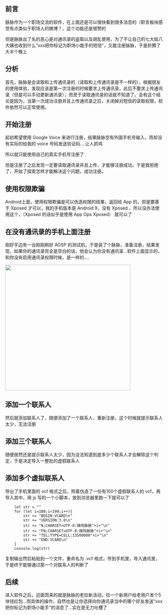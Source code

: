 ## 前言

脉脉作为一个职场交流的软件，在上面还是可以很快看到很多消息的（职言板块感觉有点类似于职场人的微博？，这个功能还是很赞的

但是脉脉出了名的恶心是对通讯录的盗取以及胡乱使用，为了不让自己的七大姑八大姨也收到什么“xxx把你标记为职场小能手的短信”，又能注册脉脉，于是折腾了大半个晚上

## 分析
首先，脉脉是会读取和上传通讯录的（读取和上传通讯录是不一样的），根据朋友的使用体验，发现应该是第一次注册的时候要求上传通讯录，此后不要求上传通讯录（但是可以手动更新通讯录），而至于读取通讯录的话就不知道了。会有这个结论是因为，当第一次成功注册并且上传通讯录之后，关闭掉对短信的读取权限，软件依然可以正常使用。

## 开始注册

起初希望使用 Google Voice 来进行注册，结果脉脉空有外国手机号输入，而却没有实际的给我的 voice 号码发送验证码....让人抓鸡

所以就只能使用自己的真实手机号注册了

但是注册了之后发现一定要读取通讯录并且上传，才能够注册成功。于是我拒绝了，开始了探索怎样才能解决这个问题，成功注册。

## 使用权限欺骗
Android上面，使用权限欺骗是可以伪造权限的结果，返回给 App 的，但是要基于 Xposed 才可以，我的手机版本是 Android 9，没有 Xposed ，所以没办法使用这个，（Xposed 的话似乎是使用 App Ops Xposed） 就可以了

## 在没有通讯录的手机上面注册
刚好手边有一台刚刚刷好 AOSP 的测试机，于是装了个脉脉，准备注册，结果发现，如果你的通讯录完全是空白的话，他会认为你没有通讯录...软件上面显示的，和你没有启用通讯录权限时候，是一样的....

<img style="width: 400px;" src="https://ws1.sinaimg.cn/large/ae1a7c45gy1fy4abn1n99j20u01hcq4o.jpg">

## 添加一个联系人
然后就添加联系人了，随便添加了一个联系人，重新注册，这个时候就提示联系人太少，无法注册

## 添加三个联系人
随便居然还是提示联系人太少，因为没法知道到底多少个联系人才会解除这个判定，于是决定导入一整批的虚假联系人

## 添加多个虚拟联系人
导出了手机里面的 vcf 格式之后，照着伪造了一份有100个虚假联系人的 vcf，再导入其中，用 js 写的一个小脚本，放到浏览器里跑一下就可以了

```
    let str = ""
    for (let i=100;i<199;i++){
        str += "BEGIN:VCARD\n"    
        str += "VERSION:3.0\n"
        str += "N;CHARSET=UTF-8:辣鸡脉脉"+i+"\n" 
        str += "FN;CHARSET=UTF-8:辣鸡脉脉"+i+"\n" 
        str += "TEL;TYPE=CELL:13500000"+i+"\n" 
        str += "END:VCARD\n"
    }
    console.log(str)

```

复制输出然后粘贴到一个文件，重命名为 .vcf 格式，传到手机里，导入通讯里，于是终于能够通过那一个对联系人的判断了

## 后续
进入软件之后，迎面而来的就是脉脉的老拉新活动，拉一个新用户给老用户发个5块钱红包...而具体的操作，自然也是让你选择向你通讯录当中的哪个好友发送“xxx把你标记为职场小能手”的消息了...实在是无力吐槽了